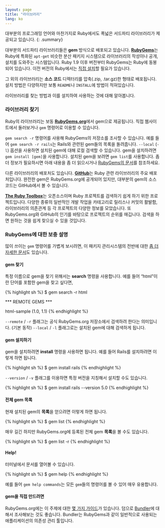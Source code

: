 ```yaml
---
layout: page
title: "라이브러리"
lang: ko
---
```


대부분의 프로그래밍 언어와 마찬가지로 Ruby에서도 폭넓은 서드파티 라이브러리가
제공되고 있습니다.
{: .summary}

대부분의 서드파티 라이브러리들은 **gem** 방식으로 배포되고 있습니다. [**RubyGems**][1]는
Ruby에 특화된 `apt-get` 비슷한 분산 패키지 시스템으로 라이브러리의 작성이나 공개,
설치를 도와주는 시스템입니다. Ruby 1.9 이후 버전부터 RubyGems는 Ruby에 동봉되어
있습니다. 이전 버전의 Ruby에서는 [직접 설치][2]할 필요가 있습니다.

그 외의 라이브러리는 **소스 코드** 디렉터리를 압축(.zip, .tar.gz)한 형태로 배포됩니다.
설치 방법은 다양하지만 보통 `README`나 `INSTALL`에 방법이 적혀있습니다.

라이브러리를 찾는 방법과 이를 설치하여 사용하는 것에 대해 알아봅니다.

### 라이브러리 찾기

Ruby의 라이브러리는 보동 [**RubyGems.org**][1]에서 gem으로 제공됩니다. 직접
웹사이트에서 둘러보거나 `gem` 명령어로 이용할 수 있습니다.

`gem search -r` 명령어를 사용해 RubyGems의 저장소를 조사할 수 있습니다. 예를 들어
`gem search -r rails`는 Rails와 관련된 gem들의 목록을 돌려줍니다.
`--local` (`-l`) 옵션을 사용하면 설치된 gem에 대해 로컬 검색할 수 있습니다. gem을
설치하려면 `gem install [gem]`을 사용합니다. 설치된 gem을 보려면 `gem
list`를 사용합니다. 좀 더 정보가 필요하시면 아래 내용을 좀 더 읽으시거나 [RubyGems의
문서][3]를 참조하세요.

다른 라이브러리의 배포처도 있습니다. [**GitHub**][5]는 Ruby 관련 라이브러리의
주요 배포처입니다. 완전한 gem은 RubyGems.org에 공개되어 있지만, 대부분의 gem의
소스코드는 GitHub에서 볼 수 있습니다.

[**The Ruby Toolbox**][6]는 오픈소스이며 Ruby 프로젝트를 검색하기 쉽게 하기 위한
프로젝트입니다. 다양한 종류의 일반적인 개발 작업을 카테고리로 릴리스나 커밋의
활발함, 라이브러리의 의존관계 등 각 프로젝트의 다양한 정보를 모았습니다. 또 RubyGems.org와
GitHub의 인기를 바탕으로 프로젝트의 순위를 매깁니다. 검색을 하면 원하는 것을 쉽게 찾으실
수 있을 것입니다.

### RubyGems에 대한 보충 설명

많이 쓰이는 `gem` 명령어를 가볍게 보시려면, 이 패키지 관리시스템의 전반에
대한 [좀 더 자세한 문서][7]도 있습니다.

#### gem 찾기

특정 이름으로 gem을 찾기 위해서는 **search** 명령을 사용합니다. 예를 들어 “html”이란 단어를 포함한 gem을 찾고
싶다면,

{% highlight sh %}
$ gem search -r html

*** REMOTE GEMS ***

html-sample (1.0, 1.1)
{% endhighlight %}

`--remote` / `-r` 플래그는 공식 RubyGems.org 저장소에서 검색하려 한다는
의미입니다. (기본 동작) `--local` / `-l` 플래그로는 설치된 gem에 대해
검색하게 됩니다.

#### gem 설치하기

gem을 설치하려면 **install** 명령을 사용하면 됩니다. 예를 들어 Rails를
설치하려면 이렇게 하면 됩니다.

{% highlight sh %}
$ gem install rails
{% endhighlight %}

`--version` / `-v` 플래그를 이용하면 특정 버전을 지칭해서 설치할 수도 있습니다.

{% highlight sh %}
$ gem install rails --version 5.0
{% endhighlight %}

#### 전체 gem 목록

현재 설치된 gem의 **목록**을 얻으려면 이렇게 하면 됩니다.

{% highlight sh %}
$ gem list
{% endhighlight %}


매우 길긴 하지만 RubyGems.org에 등록된 전체 gem **목록**을 볼 수도 있습니다.

{% highlight sh %}
$ gem list -r
{% endhighlight %}

#### Help!

터미널에서 문서를 열어볼 수 있습니다.

{% highlight sh %}
$ gem help
{% endhighlight %}

예를 들어 `gem help commands`는 모든 `gem`들의 명령어를 볼 수 있어 매우 유용합니다.

#### gem을 직접 만드려면

RubyGems.org에는 이 주제에 대한 [몇 가지 가이드][3]가 있습니다. 덤으로
[Bundler][9]에 대해서 조사해보는 것도 좋습니다. Bundler는 RubyGems과 같이 일반적으로
사용되는 애플리케이션의 의존성 관리 툴입니다.



[1]: https://rubygems.org/
[2]: https://rubygems.org/pages/download/
[3]: http://guides.rubygems.org/
[5]: https://github.com/
[6]: https://www.ruby-toolbox.com/
[7]: http://guides.rubygems.org/command-reference/
[9]: http://bundler.io/

